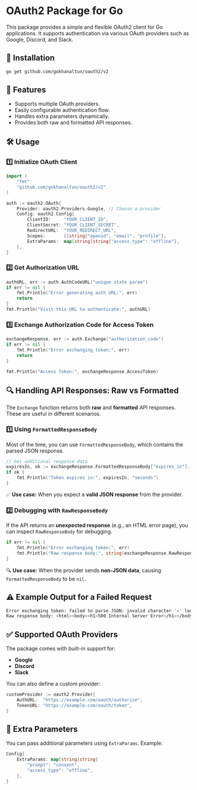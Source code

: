 # OAuth2 Package for Go

This package provides a simple and flexible OAuth2 client for Go applications. It supports authentication via various OAuth providers such as Google, Discord, and Slack.

## 🚀 Installation

```sh
go get github.com/gokhanaltun/oauth2/v2
```

## 📌 Features
- Supports multiple OAuth providers.
- Easily configurable authentication flow.
- Handles extra parameters dynamically.
- Provides both raw and formatted API responses.

## 🛠️ Usage

### 1️⃣ Initialize OAuth Client

```go
import (
    "fmt"
    "github.com/gokhanaltun/oauth2/v2"
)

auth := oauth2.OAuth{
    Provider: oauth2.Providers.Google, // Choose a provider
    Config: oauth2.Config{
        ClientID:     "YOUR_CLIENT_ID",
        ClientSecret: "YOUR_CLIENT_SECRET",
        RedirectURL:  "YOUR_REDIRECT_URL",
        Scopes:       []string{"openid", "email", "profile"},
        ExtraParams:  map[string]string{"access_type": "offline"},
    },
}
```

### 2️⃣ Get Authorization URL

```go
authURL, err := auth.AuthCodeURL("unique state param")
if err != nil {
    fmt.Println("Error generating auth URL:", err)
    return
}
fmt.Println("Visit this URL to authenticate:", authURL)
```

### 3️⃣ Exchange Authorization Code for Access Token

```go
exchangeResponse, err := auth.Exchange("authorization_code")
if err != nil {
    fmt.Println("Error exchanging token:", err)
    return
}

fmt.Println("Access Token:", exchangeResponse.AccessToken)
```

## 🔍 Handling API Responses: Raw vs Formatted

The `Exchange` function returns both **raw** and **formatted** API responses. These are useful in different scenarios.

### 1️⃣ Using `FormattedResponseBody`

Most of the time, you can use `FormattedResponseBody`, which contains the parsed JSON response.

```go
// Get additional response data
expiresIn, ok := exchangeResponse.FormattedResponseBody["expires_in"].(float64)
if ok {
    fmt.Println("Token expires in:", expiresIn, "seconds")
}
```

✅ **Use case:** When you expect a **valid JSON response** from the provider.

### 2️⃣ Debugging with `RawResponseBody`

If the API returns an **unexpected response** (e.g., an HTML error page), you can inspect `RawResponseBody` for debugging.

```go
if err != nil {
    fmt.Println("Error exchanging token:", err)
    fmt.Println("Raw response body:", string(exchangeResponse.RawResponseBody)) // Debugging
}
```

🔍 **Use case:** When the provider sends **non-JSON data**, causing `FormattedResponseBody` to be `nil`.

## ⚠️ Example Output for a Failed Request
```sh
Error exchanging token: failed to parse JSON: invalid character '<' looking for beginning of value
Raw response body: <html><body><h1>500 Internal Server Error</h1></body></html>
```

## ✅ Supported OAuth Providers

The package comes with built-in support for:
- **Google**
- **Discord**
- **Slack**

You can also define a custom provider:

```go
customProvider := oauth2.Provider{
    AuthURL:  "https://example.com/oauth/authorize",
    TokenURL: "https://example.com/oauth/token",
}
```

## 🔄 Extra Parameters

You can pass additional parameters using `ExtraParams`. Example:

```go
Config{
    ExtraParams: map[string]string{
        "prompt": "consent",
        "access_type": "offline",
    },
}
```
